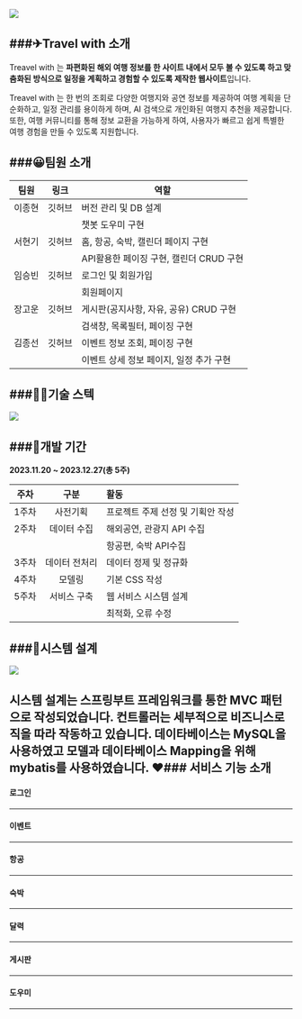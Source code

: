 ![](https://velog.velcdn.com/images/goun3596/post/b51a72ff-59c1-4d5c-94e7-8e1e30cc740f/image.jpg)

###✈**Travel with 소개**
---

Treavel with 는 **파편화된 해외 여행 정보를 한 사이트 내에서 모두 볼 수 있도록 하고 맞춤화된 방식으로 일정을 계획하고 경험할 수 있도록 제작한 웹사이트**입니다.


Treavel with 는 한 번의 조회로 다양한 여행지와 공연 정보를 제공하여 여행 계획을 단순화하고, 일정 관리를 용이하게 하며, AI 검색으로 개인화된 여행지 추천을 제공합니다. 또한, 여행 커뮤니티를 통해 정보 교환을 가능하게 하여, 사용자가 빠르고 쉽게 특별한 여행 경험을 만들 수 있도록 지원합니다.

###😀**팀원 소개**
---
|팀원|링크|역할|
|------|---|---|
|이종현|깃허브|버전 관리 및 DB 설계|
|||챗봇 도우미 구현|
|서현기|깃허브|홈, 항공, 숙박, 캘린더 페이지 구현|
|||API활용한 페이징 구현, 캘린더 CRUD 구현|
|임승빈|깃허브|로그인 및 회원가입|
|||회원페이지|
|장고운|깃허브|게시판(공지사항, 자유, 공유) CRUD 구현|
|||검색창, 목록필터, 페이징 구현|
|김종선|깃허브|이벤트 정보 조회, 페이징 구현|
|||이벤트 상세 정보 페이지, 일정 추가 구현|


###👨‍💻**기술 스텍**
---
![](https://velog.velcdn.com/images/goun3596/post/adad20b4-3ed6-4783-a439-4587ca8d1100/image.jpg)



###📆**개발 기간**
---
**2023.11.20 ~ 2023.12.27(총 5주)**

|주차 |구분 |활동|
|:----:|:----:|:----|
|1주차|사전기획   |  프로젝트 주제 선정 및 기획안 작성  | 
|2주차|데이터 수집   |  해외공연, 관광지 API 수집  |  
||   |  항공편, 숙박 API수집  |
|3주차|데이터 전처리   |  데이터 정제 및 정규화  |  
|4주차|모델링   |  기본  CSS 작성  |  
|5주차|서비스 구축   |  웹 서비스 시스템 설계| 
|||최적화, 오류 수정| 


###🔄**시스템 설계**
---
![](https://velog.velcdn.com/images/goun3596/post/b9587cb7-0343-4890-849b-e1bb788e539e/image.jpg)

시스템 설계는 스프링부트 프레임워크를 통한 MVC 패턴으로 작성되었습니다. 
컨트롤러는 세부적으로 비즈니스로직을 따라 작동하고 있습니다.
데이타베이스는 MySQL을 사용하였고 모델과 데이타베이스 Mapping을 위해 mybatis를 사용하였습니다.
❤### **서비스 기능 소개**
---
#### 로그인
---

#### 이벤트
---

#### 항공
---

#### 숙박
---

#### 달력
---

#### 게시판
---

#### 도우미
---
